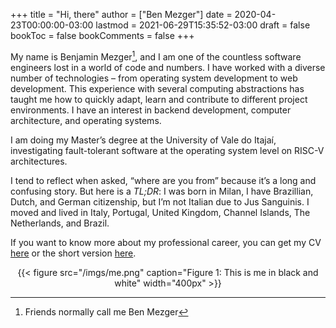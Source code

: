 +++
title = "Hi, there"
author = ["Ben Mezger"]
date = 2020-04-23T00:00:00-03:00
lastmod = 2021-06-29T15:35:52-03:00
draft = false
bookToc = false
bookComments = false
+++

My name is Benjamin Mezger[^fn:1], and I am one of the countless software
engineers lost in a world of code and numbers. I have worked with a diverse
number of technologies – from operating system development to web development.
This experience with several computing abstractions has taught me how to quickly
adapt, learn and contribute to different project environments. I have an
interest in backend development, computer architecture, and operating systems.

I am doing my Master&rsquo;s degree at the University of Vale do Itajaí, investigating
fault-tolerant software at the operating system level on RISC-V architectures.

I tend to reflect when asked, &ldquo;where are you from&rdquo; because it&rsquo;s a long and
confusing story. But here is a _TL;DR_: I was born in Milan, I have Brazillian,
Dutch, and German citizenship, but I&rsquo;m not Italian due to Jus Sanguinis. I moved
and lived in Italy, Portugal, United Kingdom, Channel Islands, The Netherlands,
and Brazil.

If you want to know more about my professional career, you can get my CV
[here](/files/Benjamin_Mezger_CV.pdf) or the short version [here](/files/Benjamin_Mezger_CV_short.pdf).

<style>.org-center { margin-left: auto; margin-right: auto; text-align: center; }</style>

<div class="org-center">
  <div></div>

{{< figure src="/imgs/me.png" caption="Figure 1: This is me in black and white" width="400px" >}}

</div>

[^fn:1]: Friends normally call me Ben Mezger
